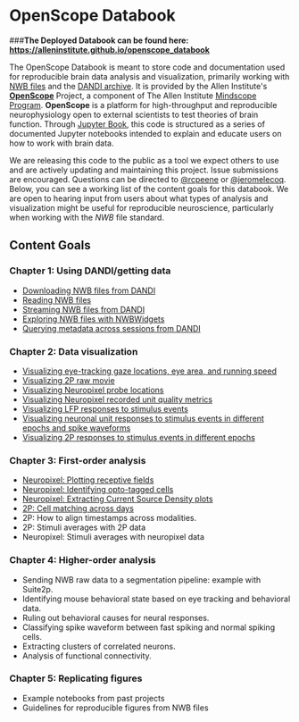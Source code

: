 # OpenScope Databook

###**The Deployed Databook can be found here: https://alleninstitute.github.io/openscope_databook**

The OpenScope Databook is meant to store code and documentation used for reproducible brain data analysis and visualization, primarily working with [NWB files](https://www.nwb.org/how-to-use/) and the [DANDI archive](https://dandiarchive.org/). It is provided by the Allen Institute's **[OpenScope](https://alleninstitute.org/what-we-do/brain-science/research/mindscope-program/openscope/)** Project, a component of The Allen Institute [Mindscope Program](https://alleninstitute.org/what-we-do/brain-science/research/mindscope-program/). **OpenScope** is a platform for high-throughput and reproducible neurophysiology open to external scientists to test theories of brain function. Through [Jupyter Book](https://jupyterbook.org/), this code is structured as a series of documented Jupyter notebooks intended to explain and educate users on how to work with brain data.

We are releasing this code to the public as a tool we expect others to use and are actively updating and maintaining this project. Issue submissions are encouraged. Questions can be directed to [@rcpeene](https://github.com/rcpeene) or [@jeromelecoq](https://github.com/jeromelecoq). Below, you can see a working list of the content goals for this databook. We are open to hearing input from users about what types of analysis and visualization might be useful for reproducible neuroscience, particularly when working with the *NWB* file standard.

## Content Goals

### Chapter 1: Using DANDI/getting data
- [Downloading NWB files from DANDI](https://github.com/AllenInstitute/openscope_databook/blob/main/docs/basics/download_nwb.ipynb)
- [Reading NWB files](https://github.com/AllenInstitute/openscope_databook/blob/main/docs/basics/read_nwb.ipynb)
- [Streaming NWB files from DANDI](https://github.com/AllenInstitute/openscope_databook/blob/main/docs/basics/stream_nwb.ipynb)
- [Exploring NWB files with NWBWidgets](https://github.com/AllenInstitute/openscope_databook/blob/main/docs/basics/use_nwbwidgets.ipynb)
- [Querying metadata across sessions from DANDI](https://github.com/AllenInstitute/openscope_databook/blob/main/docs/basics/get_dandiset_metadata.ipynb)

### Chapter 2: Data visualization
- [Visualizing eye-tracking gaze locations, eye area, and running speed](https://github.com/AllenInstitute/openscope_databook/blob/main/docs/visualization/visualize_eye_tracking.ipynb)
- [Visualizing 2P raw movie](https://github.com/AllenInstitute/openscope_databook/blob/main/docs/visualization/visualize_2p_raw.ipynb)
- [Visualizing Neuropixel probe locations](https://github.com/AllenInstitute/openscope_databook/blob/main/docs/visualization/visualize_neuropixel_probes.ipynb)
- [Visualizing Neuropixel recorded unit quality metrics](https://github.com/AllenInstitute/openscope_databook/blob/main/docs/visualization/visualize_unit_metrics.ipynb)
- [Visualizing LFP responses to stimulus events](https://github.com/AllenInstitute/openscope_databook/blob/main/docs/visualization/visualize_lfp_responses.ipynb)
- [Visualizing neuronal unit responses to stimulus events in different epochs and spike waveforms](https://github.com/AllenInstitute/openscope_databook/blob/main/docs/visualization/visualize_unit_responses.ipynb)
- [Visualizing 2P responses to stimulus events in different epochs](https://github.com/AllenInstitute/openscope_databook/blob/main/docs/visualization/visualize_2p_responses.ipynb)

### Chapter 3: First-order analysis
- [Neuropixel: Plotting receptive fields](https://github.com/AllenInstitute/openscope_databook/blob/main/docs/first-order/receptive_fields.ipynb)
- [Neuropixel: Identifying opto-tagged cells](https://github.com/AllenInstitute/openscope_databook/blob/main/docs/first-order/optotagging.ipynb)
- [Neuropixel: Extracting Current Source Density plots](https://github.com/AllenInstitute/openscope_databook/blob/main/docs/first-order/current_source_density.ipynb)
- [2P: Cell matching across days](https://github.com/AllenInstitute/openscope_databook/blob/main/docs/first-order/cell_matching.ipynb)
- 2P: How to align timestamps across modalities.
- 2P: Stimuli averages with 2P data
- Neuropixel: Stimuli averages with neuropixel data

### Chapter 4: Higher-order analysis
- Sending NWB raw data to a segmentation pipeline: example with Suite2p.
- Identifying mouse behavioral state based on eye tracking and behavioral data.
- Ruling out behavioral causes for neural responses.
- Classifying spike waveform between fast spiking and normal spiking cells.
- Extracting clusters of correlated neurons.
- Analysis of functional connectivity.

### Chapter 5: Replicating figures
- Example notebooks from past projects
- Guidelines for reproducible figures from NWB files
